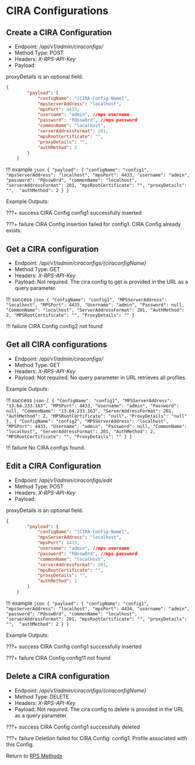 # CIRA Configurations


## Create a CIRA Configuration

* Endpoint: */api/v1/admin/ciraconfigs/*
* Method Type: POST
* Headers: *X-RPS-API-Key*
* Payload:

proxyDetails is an optional field. 

```json
{
    	"payload": {
    		"configName": "[CIRA-Config-Name]",
    		"mpsServerAddress": "localhost",
    		"mpsPort": 4433,
    		"username": "admin", //mps username
    		"password": "P@ssw0rd", //mps password
    		"commonName": "localhost",
    		"serverAddressFormat": 201,
    		"mpsRootCertificate": "",
    		"proxyDetails": "", 
    		"authMethod": 2
    	}
    }
```


!!! example
    ```json
    {
    	"payload": {
    		"configName": "config1",
    		"mpsServerAddress": "localhost",
    		"mpsPort": 4433,
    		"username": "admin",
    		"password": "P@ssw0rd",
    		"commonName": "localhost",
    		"serverAddressFormat": 201,
    		"mpsRootCertificate": "",
    		"proxyDetails": "", 
    		"authMethod": 2
    	}
    }
    ```

Example Outputs:

???+ success
    CIRA Config config1 successfully inserted


???+ failure
    CIRA Config insertion failed for config1. CIRA Config already exists.


## Get a CIRA configuration

* Endpoint: */api/v1/admin/ciraconfigs/{ciraconfigName}*
* Method Type: GET
* Headers: *X-RPS-API-Key*
* Payload: Not required. The cira config to get is provided in the URL as a query parameter.


!!! success
    ```json
    {
        "ConfigName": "config1",
        "MPSServerAddress": "localhost",
        "MPSPort": 4433,
        "Username": "admin",
        "Password": null,
        "CommonName": "localhost",
        "ServerAddressFormat": 201,
        "AuthMethod": 2,
        "MPSRootCertificate": "",
        "ProxyDetails": ""
    }
    ```

!!! failure
    CIRA Config config2 not found

## Get all CIRA configurations

* Endpoint: */api/v1/admin/ciraconfigs/*
* Method Type: GET
* Headers: *X-RPS-API-Key*
* Payload: Not required. No query parameter in URL retrieves all profiles.

Example Outputs:

!!! success
    ```json
    [
        {
            "ConfigName": "config1",
            "MPSServerAddress": "13.64.233.163",
            "MPSPort": 4433,
            "Username": "admin",
            "Password": null,
            "CommonName": "13.64.233.163",
            "ServerAddressFormat": 201,
            "AuthMethod": 2,
            "MPSRootCertificate": "null",
            "ProxyDetails": "null"
        },
        {
            "ConfigName": "config2",
            "MPSServerAddress": "localhost",
            "MPSPort": 4433,
            "Username": "admin",
            "Password": null,
            "CommonName": "localhost",
            "ServerAddressFormat": 201,
            "AuthMethod": 2,
            "MPSRootCertificate": "",
            "ProxyDetails": ""
        }
    ]
    ```

!!! failure
    No CIRA configs found.

## Edit a CIRA Configuration

* Endpoint: */api/v1/admin/ciraconfigs/edit*
* Method Type: POST
* Headers: *X-RPS-API-Key*
* Payload: 

proxyDetails is an optional field.

```json
{
    	"payload": {
    		"configName": "[CIRA-Config-Name]",
    		"mpsServerAddress": "localhost",
    		"mpsPort": 4433,
    		"username": "admin", //mps username
    		"password": "P@ssw0rd", //mps password
    		"commonName": "localhost",
    		"serverAddressFormat": 201,
    		"mpsRootCertificate": "",
    		"proxyDetails": "", 
    		"authMethod": 2
    	}
    }
```

!!! example
    ```json
    {
    	"payload": {
    		"configName": "config1",
    		"mpsServerAddress": "localhost",
    		"mpsPort": 4434,
    		"username": "admin",
    		"password": "P@ssw0rd",
    		"commonName": "localhost",
    		"serverAddressFormat": 201,
    		"mpsRootCertificate": "",
    		"proxyDetails": "", 
    		"authMethod": 2
    	}
    }
    ```


Example Outputs:

???+ success
    CIRA Config config1 successfully inserted

???+ failure
    CIRA Config config11 not found

## Delete a CIRA configuration

* Endpoint: */api/v1/admin/ciraconfigs/{ciraconfigName}*
* Method Type: DELETE
* Headers: *X-RPS-API-Key*
* Payload: Not required. The cira config to delete is provided in the URL as a query parameter.

???+ success
    CIRA Config config1 successfully deleted


???+ failure
    Deletion failed for CIRA Config: config1. Profile associated with this Config. 


Return to [RPS Methods](../indexRPS.md)